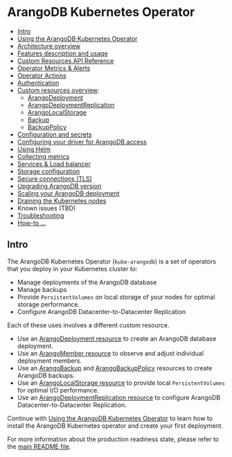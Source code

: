 # ArangoDB Kubernetes Operator

- [Intro](#intro)
- [Using the ArangoDB Kubernetes Operator](using-the-operator.md)
- [Architecture overview](design/README.md)
- [Features description and usage](features/README.md)
- [Custom Resources API Reference](api/README.md)
- [Operator Metrics & Alerts](generated/metrics/README.md)
- [Operator Actions](generated/actions.md)
- [Authentication](authentication.md)
- [Custom resources overview](crds.md):
  - [ArangoDeployment](deployment-resource-reference.md)
  - [ArangoDeploymentReplication](deployment-replication-resource-reference.md)
  - [ArangoLocalStorage](storage-resource.md)
  - [Backup](backup-resource.md)
  - [BackupPolicy](backuppolicy-resource.md)
- [Configuration and secrets](configuration-and-secrets.md)
- [Configuring your driver for ArangoDB access](driver-configuration.md)
- [Using Helm](helm.md)
- [Collecting metrics](metrics.md)
- [Services & Load balancer](services-and-load-balancer.md)
- [Storage configuration](storage.md)
- [Secure connections (TLS)](tls.md)
- [Upgrading ArangoDB version](upgrading.md)
- [Scaling your ArangoDB deployment](scaling.md)
- [Draining the Kubernetes nodes](draining-nodes.md)
- Known issues (TBD)
- [Troubleshooting](troubleshooting.md)
- [How-to ...](how-to/README.md)

## Intro

The ArangoDB Kubernetes Operator (`kube-arangodb`) is a set of operators
that you deploy in your Kubernetes cluster to:

- Manage deployments of the ArangoDB database
- Manage backups
- Provide `PersistentVolumes` on local storage of your nodes for optimal storage performance.
- Configure ArangoDB Datacenter-to-Datacenter Replication

Each of these uses involves a different custom resource.

- Use an [ArangoDeployment resource](deployment-resource-reference.md) to create an ArangoDB database deployment.
- Use an [ArangoMember resource](api/ArangoMember.V1.md) to observe and adjust individual deployment members.
- Use an [ArangoBackup](backup-resource.md) and [ArangoBackupPolicy](backuppolicy-resource.md) resources to create ArangoDB backups.
- Use an [ArangoLocalStorage resource](storage-resource.md) to provide local `PersistentVolumes` for optimal I/O performance.
- Use an [ArangoDeploymentReplication resource](deployment-replication-resource-reference.md) to configure ArangoDB Datacenter-to-Datacenter Replication.

Continue with [Using the ArangoDB Kubernetes Operator](using-the-operator.md)
to learn how to install the ArangoDB Kubernetes operator and create
your first deployment.

For more information about the production readiness state, please refer to the
[main README file](https://github.com/arangodb/kube-arangodb#production-readiness-state).
